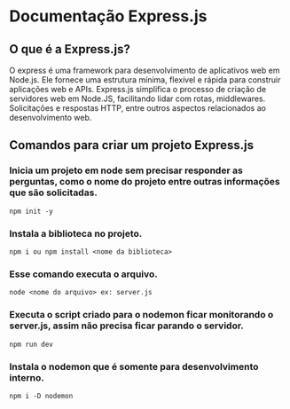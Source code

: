 # Documentação Express.js

## O que é a Express.js?

O express é uma framework para desenvolvimento de aplicativos web em Node.js. Ele fornece uma estrutura mínima, flexível e rápida para construir aplicações web e APIs. Express.js simplifica o processo de criação de servidores web em Node.JS, facilitando lidar com rotas, middlewares. Solicitações e respostas HTTP, entre outros aspectos relacionados ao desenvolvimento web. 

## Comandos para criar um projeto Express.js

###  Inicia um projeto em node sem precisar responder as perguntas, como o nome do projeto entre outras informações que são solicitadas.

````
npm init -y 
````
### Instala a biblioteca no projeto.

````
npm i ou npm install <nome da biblioteca>
````

### Esse comando executa o arquivo.

````
node <nome do arquivo> ex: server.js
````

### Executa o script criado para o nodemon ficar monitorando o server.js, assim não precisa ficar parando o servidor.

````
npm run dev 
````

### Instala o nodemon que é somente para desenvolvimento interno.

````
npm i -D nodemon
````